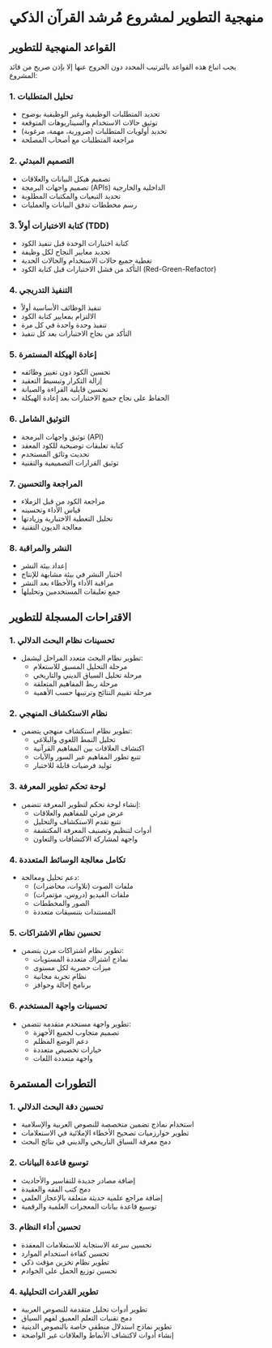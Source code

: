 # منهجية التطوير لمشروع مُرشد القرآن الذكي

## القواعد المنهجية للتطوير

يجب اتباع هذه القواعد بالترتيب المحدد دون الخروج عنها إلا بإذن صريح من قائد المشروع:

### 1. تحليل المتطلبات

- تحديد المتطلبات الوظيفية وغير الوظيفية بوضوح
- توثيق حالات الاستخدام والسيناريوهات المتوقعة
- تحديد أولويات المتطلبات (ضرورية، مهمة، مرغوبة)
- مراجعة المتطلبات مع أصحاب المصلحة

### 2. التصميم المبدئي

- تصميم هيكل البيانات والعلاقات
- تصميم واجهات البرمجة (APIs) الداخلية والخارجية
- تحديد التبعيات والمكتبات المطلوبة
- رسم مخططات تدفق البيانات والعمليات

### 3. كتابة الاختبارات أولاً (TDD)

- كتابة اختبارات الوحدة قبل تنفيذ الكود
- تحديد معايير النجاح لكل وظيفة
- تغطية جميع حالات الاستخدام والحالات الحدية
- التأكد من فشل الاختبارات قبل كتابة الكود (Red-Green-Refactor)

### 4. التنفيذ التدريجي

- تنفيذ الوظائف الأساسية أولاً
- الالتزام بمعايير كتابة الكود
- تنفيذ وحدة واحدة في كل مرة
- التأكد من نجاح الاختبارات بعد كل تنفيذ

### 5. إعادة الهيكلة المستمرة

- تحسين الكود دون تغيير وظائفه
- إزالة التكرار وتبسيط التعقيد
- تحسين قابلية القراءة والصيانة
- الحفاظ على نجاح جميع الاختبارات بعد إعادة الهيكلة

### 6. التوثيق الشامل

- توثيق واجهات البرمجة (API)
- كتابة تعليقات توضيحية للكود المعقد
- تحديث وثائق المستخدم
- توثيق القرارات التصميمية والتقنية

### 7. المراجعة والتحسين

- مراجعة الكود من قبل الزملاء
- قياس الأداء وتحسينه
- تحليل التغطية الاختبارية وزيادتها
- معالجة الديون التقنية

### 8. النشر والمراقبة

- إعداد بيئة النشر
- اختبار النشر في بيئة مشابهة للإنتاج
- مراقبة الأداء والأخطاء بعد النشر
- جمع تعليقات المستخدمين وتحليلها

## الاقتراحات المسجلة للتطوير

### 1. تحسينات نظام البحث الدلالي

- تطوير نظام البحث متعدد المراحل ليشمل:
  - مرحلة التحليل المسبق للاستعلام
  - مرحلة تحليل السياق الديني والتاريخي
  - مرحلة ربط المفاهيم المتعلقة
  - مرحلة تقييم النتائج وترتيبها حسب الأهمية

### 2. نظام الاستكشاف المنهجي

- تطوير نظام استكشاف منهجي يتضمن:
  - تحليل النمط اللغوي والبلاغي
  - اكتشاف العلاقات بين المفاهيم القرآنية
  - تتبع تطور المفاهيم عبر السور والآيات
  - توليد فرضيات قابلة للاختبار

### 3. لوحة تحكم تطوير المعرفة

- إنشاء لوحة تحكم لتطوير المعرفة تتضمن:
  - عرض مرئي للمفاهيم والعلاقات
  - تتبع تقدم الاستكشاف والتحليل
  - أدوات لتنظيم وتصنيف المعرفة المكتشفة
  - واجهة لمشاركة الاكتشافات والتعاون

### 4. تكامل معالجة الوسائط المتعددة

- دعم تحليل ومعالجة:
  - ملفات الصوت (تلاوات، محاضرات)
  - ملفات الفيديو (دروس، مؤتمرات)
  - الصور والمخططات
  - المستندات بتنسيقات متعددة

### 5. تحسين نظام الاشتراكات

- تطوير نظام اشتراكات مرن يتضمن:
  - نماذج اشتراك متعددة المستويات
  - ميزات حصرية لكل مستوى
  - نظام تجربة مجانية
  - برنامج إحالة وحوافز

### 6. تحسينات واجهة المستخدم

- تطوير واجهة مستخدم متقدمة تتضمن:
  - تصميم متجاوب لجميع الأجهزة
  - دعم الوضع المظلم
  - خيارات تخصيص متعددة
  - واجهة متعددة اللغات

## التطورات المستمرة

### 1. تحسين دقة البحث الدلالي

- استخدام نماذج تضمين متخصصة للنصوص العربية والإسلامية
- تطوير خوارزميات تصحيح الأخطاء الإملائية في الاستعلامات
- دمج معرفة السياق التاريخي والديني في نتائج البحث

### 2. توسيع قاعدة البيانات

- إضافة مصادر جديدة للتفاسير والأحاديث
- دمج كتب الفقه والعقيدة
- إضافة مراجع علمية حديثة متعلقة بالإعجاز العلمي
- توسيع قاعدة بيانات المعجزات العلمية والرقمية

### 3. تحسين أداء النظام

- تحسين سرعة الاستجابة للاستعلامات المعقدة
- تحسين كفاءة استخدام الموارد
- تطوير نظام تخزين مؤقت ذكي
- تحسين توزيع الحمل على الخوادم

### 4. تطوير القدرات التحليلية

- تطوير أدوات تحليل متقدمة للنصوص العربية
- دمج تقنيات التعلم العميق لفهم السياق
- تطوير نماذج استدلال منطقي خاصة بالنصوص الدينية
- إنشاء أدوات لاكتشاف الأنماط والعلاقات غير الواضحة